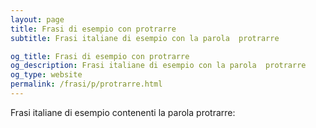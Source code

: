 ```yaml
---
layout: page
title: Frasi di esempio con protrarre 
subtitle: Frasi italiane di esempio con la parola  protrarre

og_title: Frasi di esempio con protrarre 
og_description: Frasi italiane di esempio con la parola  protrarre
og_type: website
permalink: /frasi/p/protrarre.html
---
```


Frasi italiane di esempio contenenti la parola protrarre:


